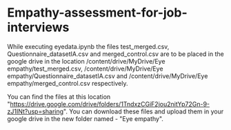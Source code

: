 # Empathy-assessment-for-job-interviews

While executing eyedata.ipynb the files test_merged.csv, Questionnaire_datasetIA.csv and merged_control.csv are to be placed in the google drive in the location /content/drive/MyDrive/Eye empathy/test_merged.csv, /content/drive/MyDrive/Eye empathy/Questionnaire_datasetIA.csv and /content/drive/MyDrive/Eye empathy/merged_control.csv respectively.

You can find the files at this location "https://drive.google.com/drive/folders/1TndxzCGiF2jou2nitYp72Gn-9-zJ1INt?usp=sharing". You can download these files and upload them in your google drive in the new folder named - "Eye empathy".

